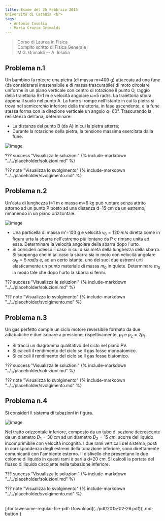 ```yaml
---
title: Esame del 26 Febbraio 2015
Università di Catania <br>
tags:
  - Antonio Insolia
  - Maria Grazia Grimaldi
---
```


>Corso di Laurea in Fisica <br>
Compito scritto di Fisica Generale I <br>
M.G. Grimaldi -- A. Insolia <br>

## Problema n.1
Un bambino fa roteare una pietra (di massa m=400 g) attaccata ad una fune (da considerarsi inestensibile e di massa trascurabile) di moto circolare uniforme in un piano verticale con centro di rotazione il punto O, raggio della traiettoria R=1 m e velocità angolare ω=5 rad/s. La traiettoria sfiora appena il suolo nel punto A. La fune si rompe nell'istante in cui la pietra si trova nel semicerchio inferiore della traiettoria, in fase ascendente, e la fune stessa forma con la direzione verticale un angolo α=60°. Trascurando la resistenza dell'aria, determinare:

- La distanza del punto B (da A) in cui la pietra atterra;
- Durante la rotazione della pietra, la tensione massima esercitata dalla fune.

![image](https://user-images.githubusercontent.com/77018886/153405894-686bf208-c7f1-4605-a079-bf917b3e4145.png)

??? success "Visualizza le soluzioni"
    {% include-markdown "../../placeholder/soluzioni.md" %}

??? note "Visualizza lo svolgimento"
    {% include-markdown "../../placeholder/svolgimento.md" %}

## Problema n.2
Un'asta di lunghezza l=1 m e massa m=6 kg può ruotare senza attrito attorno ad un punto P posto ad una distanza d=15 cm da un estremo, rimanendo in un piano orizzontale.

![image](https://user-images.githubusercontent.com/77018886/153405942-4047c0b7-3999-4392-b452-be7c57d3d0ca.png)

- Una particella di massa m'=100 g e velocità $v_0=120 \; m/s$ diretta come in figura urta la sbarra nell'estremo più lontano da P e rimane unita ad essa. Determinare la velocità angolare della sbarra dopo l'urto.
- Si consideri adesso il caso in cui d sia metà della lunghezza della sbarra. Si supponga che in tal caso la sbarra sia in moto con velocità angolare $ω_0=5 \; rad/s$ e, ad un certo istante, uno dei suoi due estremi urti elasticamente un punto materiale di massa $m_0$ in quiete. Determinare $m_0$ in modo tale che dopo l'urto la sbarra si fermi.

??? success "Visualizza le soluzioni"
    {% include-markdown "../../placeholder/soluzioni.md" %}

??? note "Visualizza lo svolgimento"
    {% include-markdown "../../placeholder/svolgimento.md" %}

## Problema n.3
Un gas perfetto compie un ciclo motore reversibile formato da due adiabatiche e due isobare a pressione, rispettivamente, $p_1$ e $p_2=2p_1$.

- Si tracci un diagramma qualitativo del ciclo nel piano PV.
- Si calcoli il rendimento del ciclo se il gas fosse monoatomico.
- Si calcoli il rendimento del ciclo se il gas fosse biatomico.

??? success "Visualizza le soluzioni"
    {% include-markdown "../../placeholder/soluzioni.md" %}

??? note "Visualizza lo svolgimento"
    {% include-markdown "../../placeholder/svolgimento.md" %}

## Problema n.4
Si consideri il sistema di tubazioni in figura.

![image](https://user-images.githubusercontent.com/77018886/153405988-2b3fb5fb-d8f5-4d49-8bd8-7f380fb726f4.png)

Nel tratto orizzontale inferiore, composto da un tubo di sezione decrescente da un diametro $D_1=30 \; cm$ ad un diametro $D_2=15 \; cm$, scorre del liquido incomprimibile con velocità incognita. I due rami verticali del sistema, posti in corrispondenza degli estremi della tubazione inferiore, sono direttamente comunicanti con l'ambiente esterno. Il dislivello che presentano le due colonne di liquido in questi rami è pari a d=20 cm. Si calcoli la portata del flusso di liquido circolante nella tubazione inferiore.

??? success "Visualizza le soluzioni"
    {% include-markdown "../../placeholder/soluzioni.md" %}

??? note "Visualizza lo svolgimento"
    {% include-markdown "../../placeholder/svolgimento.md" %}

<br>
[:fontawesome-regular-file-pdf: Download](../pdf/2015-02-26.pdf){ .md-button }
